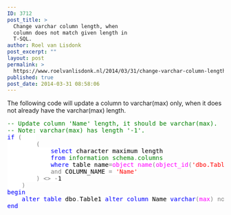 ```yaml
---
ID: 3712
post_title: >
  Change varchar column length, when
  column does not match given length in
  T-SQL.
author: Roel van Lisdonk
post_excerpt: ""
layout: post
permalink: >
  https://www.roelvanlisdonk.nl/2014/03/31/change-varchar-column-length-when-column-does-not-match-given-length-in-t-sql/
published: true
post_date: 2014-03-31 08:58:06
---
```

<p>The following code will update a column to varchar(max) only, when it does not already have the varchar(max) length.</p>   <pre class="code"><span style="background: white; color: green">-- Update column 'Name' length, it should be varchar(max).
-- Note: varchar(max) has length '-1'.
</span><span style="background: white; color: blue">if </span><span style="background: white; color: gray">(    
        (
            </span><span style="background: white; color: blue">select </span><span style="background: white; color: black">character_maximum_length
            </span><span style="background: white; color: blue">from </span><span style="background: white; color: green">information_schema</span><span style="background: white; color: gray">.</span><span style="background: white; color: green">columns
            </span><span style="background: white; color: blue">where </span><span style="background: white; color: black">table_name</span><span style="background: white; color: gray">=</span><span style="background: white; color: magenta">object_name</span><span style="background: white; color: gray">(</span><span style="background: white; color: magenta">object_id</span><span style="background: white; color: gray">(</span><span style="background: white; color: red">'dbo.Table1'</span><span style="background: white; color: gray">))
            and </span><span style="background: white; color: black">COLUMN_NAME </span><span style="background: white; color: gray">= </span><span style="background: white; color: red">'Name'
        </span><span style="background: white; color: gray">) &lt;&gt; -</span><span style="background: white; color: black">1
    </span><span style="background: white; color: gray">)
</span><span style="background: white; color: blue">begin
    alter table </span><span style="background: white; color: black">dbo</span><span style="background: white; color: gray">.</span><span style="background: white; color: black">Table1 </span><span style="background: white; color: blue">alter column </span><span style="background: white; color: black">Name </span><span style="background: white; color: blue">varchar</span><span style="background: white; color: gray">(</span><span style="background: white; color: magenta">max</span><span style="background: white; color: gray">) not null
</span><span style="background: white; color: blue">end</span></pre>